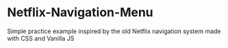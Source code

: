 # Netflix-Navigation-Menu
Simple practice example inspired by the old Netflix navigation system made with CSS and Vanilla JS

